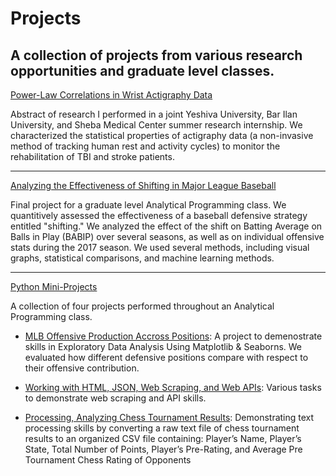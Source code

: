 # Projects
## A collection of projects from various research opportunities and graduate level classes.

[Power-Law Correlations in Wrist Actigraphy Data](https://github.com/mark-kaplan-0/Projects/blob/main/Power-Law%20Correlations%20in%20Wrist%20Actigraphy%20Data.pdf)

Abstract of research I performed in a joint Yeshiva University, Bar Ilan University, and Sheba Medical Center summer research internship. We characterized the statistical properties of actigraphy data (a non-invasive method of tracking human rest and activity cycles) to monitor the rehabilitation of TBI and stroke patients.

------------------

[Analyzing the Effectiveness of Shifting in Major League Baseball](https://github.com/mark-kaplan-0/Projects/blob/main/Analyzing%20the%20Effectiveness%20of%20Shifting%20in%20Major%20League%20Baseball.ipynb)

Final project for a graduate level Analytical Programming class. We quantitively assessed the effectiveness of a baseball defensive strategy entitled "shifting." We analyzed the effect of the shift on Batting Average on Balls in Play (BABIP) over several seasons, as well as on individual offensive stats during the 2017 season. We used several methods, including visual graphs, statistical comparisons, and machine learning methods. 

------------------
[Python Mini-Projects](https://github.com/mark-kaplan-0/Projects/tree/main/Python%20Mini-Projects)

A collection of four projects performed throughout an Analytical Programming class.

* [MLB Offensive Production Accross Positions](https://github.com/mark-kaplan-0/Projects/blob/main/Python%20Mini-Projects/MLB%20Offensive%20Production%20Accross%20Positions.ipynb): 
A project to demenostrate skills in Exploratory Data Analysis Using Matplotlib & Seaborns. We evaluated how different defensive positions compare with respect to their offensive contribution.

* [Working with HTML, JSON, Web Scraping, and Web APIs](https://github.com/mark-kaplan-0/Projects/blob/main/Python%20Mini-Projects/Working%20with%20HTML%2C%20JSON%2C%20Web%20Scraping%2C%20and%20Web%20APIs.ipynb):
Various tasks to demonstrate web scraping and API skills. 

* [Processing, Analyzing Chess Tournament Results](https://github.com/mark-kaplan-0/Projects/blob/main/Python%20Mini-Projects/Text%20Processing%2C%20Analyzing%20Chess%20Tournament%20Results.ipynb):
Demonstrating text processing skills by converting a raw text file of chess tournament results to an organized CSV file containing: Player’s Name, Player’s State, Total Number of Points, Player’s Pre-Rating, and Average Pre Tournament Chess Rating of Opponents


